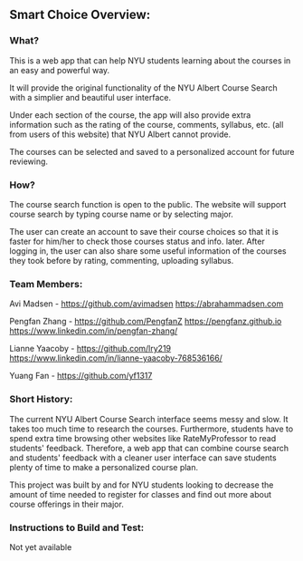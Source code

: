 ## Smart Choice Overview:

### What?
This is a web app that can help NYU students learning about the courses in an easy and powerful way.

It will provide the original functionality of the NYU Albert Course Search with a simplier and beautiful user interface.

Under each section of the course, the app will also provide extra information such as the rating of the course, comments, syllabus, etc. (all from users of this website) that NYU Albert cannot provide.

The courses can be selected and saved to a personalized account for future reviewing.

### How?
The course search function is open to the public. The website will support course search by typing course name or by selecting major.

The user can create an account to save their course choices so that it is faster for him/her to check those courses status and info. later. After logging in, the user can also share some useful information of the courses they took before by rating, commenting, uploading syllabus.


### Team Members:

Avi Madsen - https://github.com/avimadsen https://abrahammadsen.com

Pengfan Zhang - https://github.com/PengfanZ https://pengfanz.github.io https://www.linkedin.com/in/pengfan-zhang/

Lianne Yaacoby - https://github.com/lry219 https://www.linkedin.com/in/lianne-yaacoby-768536166/ 

Yuang Fan - https://github.com/yf1317


### Short History:

The current NYU Albert Course Search interface seems messy and slow. It takes too much time to research the courses. Furthermore, students have to spend extra time browsing other websites like RateMyProfessor to read students' feedback. Therefore, a web app that can combine course search and students' feedback with a cleaner user interface can save students plenty of time to make a personalized course plan.

This project was built by and for NYU students looking to decrease the amount of time needed to register for classes and find out more about course offerings in their major.


### Instructions to Build and Test:

Not yet available




